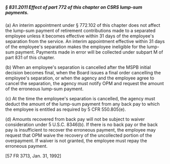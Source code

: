 ##### § 831.2011 Effect of part 772 of this chapter on CSRS lump-sum payments. #####

(a) An interim appointment under § 772.102 of this chapter does not affect the lump-sum payment of retirement contributions made to a separated employee unless it becomes effective within 31 days of the employee's separation from the service. An interim appointment effective within 31 days of the employee's separation makes the employee ineligible for the lump-sum payment. Payments made in error will be collected under subpart M of part 831 of this chapter.

(b) When an employee's separation is cancelled after the MSPB initial decision becomes final, when the Board issues a final order cancelling the employee's separation, or when the agency and the employee agree to cancel the separation, the agency must notify OPM and request the amount of the erroneous lump-sum payment.

(c) At the time the employee's separation is cancelled, the agency must deduct the amount of the lump-sum payment from any back pay to which the employee is entitled as required by 5 CFR 550.805(e).

(d) Amounts recovered from back pay will not be subject to waiver consideration under 5 U.S.C. 8346(b). If there is no back pay or the back pay is insufficient to recover the erroneous payment, the employee may request that OPM waive the recovery of the uncollected portion of the overpayment. If waiver is not granted, the employee must repay the erroneous payment.

[57 FR 3713, Jan. 31, 1992]